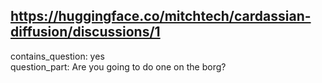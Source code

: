 ## https://huggingface.co/mitchtech/cardassian-diffusion/discussions/1

contains_question: yes  
question_part: Are you going to do one on the borg?